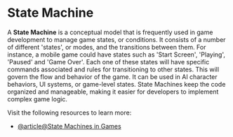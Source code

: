 # State Machine

A **State Machine** is a conceptual model that is frequently used in game development to manage game states, or conditions. It consists of a number of different 'states', or modes, and the transitions between them. For instance, a mobile game could have states such as 'Start Screen', 'Playing', 'Paused' and 'Game Over'. Each one of these states will have specific commands associated and rules for transitioning to other states. This will govern the flow and behavior of the game. It can be used in AI character behaviors, UI systems, or game-level states. State Machines keep the code organized and manageable, making it easier for developers to implement complex game logic.

Visit the following resources to learn more:

- [@article@State Machines in Games](https://gamedev.net/tutorials/_/technical/game-programming/state-machines-in-games-r2982/)
